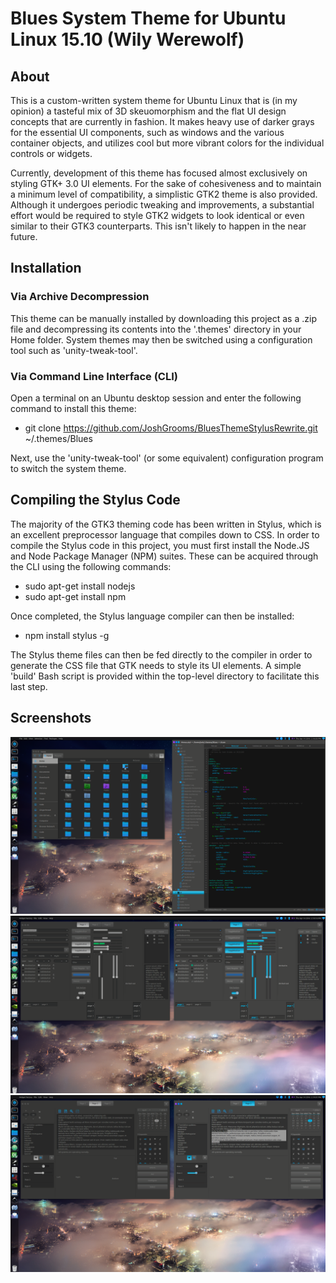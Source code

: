 # Blues System Theme for Ubuntu Linux 15.10 (Wily Werewolf)

## About
This is a custom-written system theme for Ubuntu Linux that is (in my opinion) a tasteful mix of 3D skeuomorphism and the
flat UI design concepts that are currently in fashion. It makes heavy use of darker grays for the essential UI components,
such as windows and the various container objects, and utilizes cool but more vibrant colors for the individual controls or
widgets.

Currently, development of this theme has focused almost exclusively on styling GTK+ 3.0 UI elements. For the sake of
cohesiveness and to maintain a minimum level of compatibility, a simplistic GTK2 theme is also provided. Although it
undergoes periodic tweaking and improvements, a substantial effort would be required to style GTK2 widgets to look identical
or even similar to their GTK3 counterparts. This isn't likely to happen in the near future.



## Installation
### Via Archive Decompression
This theme can be manually installed by downloading this project as a .zip file and decompressing its contents into the
'.themes' directory in your Home folder. System themes may then be switched using a configuration tool such as
'unity-tweak-tool'.

### Via Command Line Interface (CLI)
Open a terminal on an Ubuntu desktop session and enter the following command to install this theme:

- git clone https://github.com/JoshGrooms/BluesThemeStylusRewrite.git ~/.themes/Blues

Next, use the 'unity-tweak-tool' (or some equivalent) configuration program to switch the system theme.



## Compiling the Stylus Code
The majority of the GTK3 theming code has been written in Stylus, which is an excellent preprocessor language that compiles
down to CSS. In order to compile the Stylus code in this project, you must first install the Node.JS and Node Package Manager
(NPM) suites. These can be acquired through the CLI using the following commands:

- sudo apt-get install nodejs
- sudo apt-get install npm

Once completed, the Stylus language compiler can then be installed:

- npm install stylus -g

The Stylus theme files can then be fed directly to the compiler in order to generate the CSS file that GTK needs to style its
UI elements. A simple 'build' Bash script is provided within the top-level directory to facilitate this last step.



## Screenshots
![Screenshot1](https://raw.githubusercontent.com/JoshGrooms/BluesThemeStylusRewrite/master/screenshots/Screenshot-1.png)
![Screenshot2](https://raw.githubusercontent.com/JoshGrooms/BluesThemeStylusRewrite/master/screenshots/Screenshot-2.png)
![Screenshot3](https://raw.githubusercontent.com/JoshGrooms/BluesThemeStylusRewrite/master/screenshots/Screenshot-3.png)
